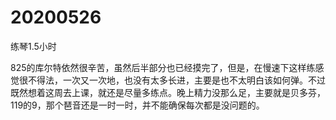 # 20200526

练琴1.5小时

825的库尔特依然很辛苦，虽然后半部分也已经摸完了，但是，在慢速下这样练感觉很不得法，一次又一次地，也没有太多长进，主要是也不太明白该如何弹。不过既然想着这周去上课，就还是尽量多练点。晚上精力没那么足，主要就是贝多芬，119的9，那个琶音还是一时一时，并不能确保每次都是没问题的。
